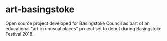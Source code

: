 # art-basingstoke
Open source project developed for Basingstoke Council as part of an educational "art in unusual places" project set to debut during Basingstoke Festival 2018.
